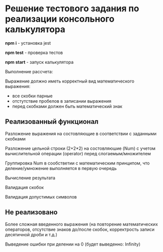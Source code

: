 # Решение тестового задания по реализации консольного калькулятора

**npm i** - установка jest

**npm test** - проверка тестов

**npm start** - запуск калькулятора

Выполнение рассчета:

Выражение должно иметь корректный вид математического выражения: 
* все скобки парные
* отстутствие пробелов в записании выражения
* перед скобками должен быть математический знак

## Реализованный функционал

Разложение выражения на состовляющие в соответствии с заданными скобками

Разложение цельной строки (2+2*2) на состовляюшие (Num) с учетом вычислительной операции (operator) перед слогаемым/множителем 

Группировка Num в сообстветии с математическим принципом, что деление/умножение выполняется в первую очередь

Вычисление результата

Валидация скобок

Валидация допустимых символов

## Не реализовано

Более сложная введенного выражения (на повторение математических операторов, отсутствие знаков до/после скобок, корректрость записи десятичной дроби и т.д.)

Выведение ошибки при делении на 0 (будет выведенно: Infinity)
